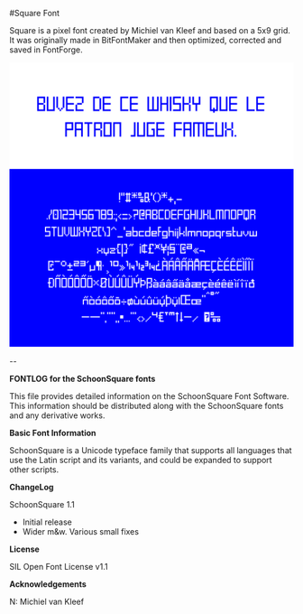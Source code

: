 #Square Font

Square is a pixel font created by Michiel van Kleef and based on a 5x9 grid. It was originally made in BitFontMaker and then optimized, corrected and saved in FontForge.

![Example](example02.png?raw=true)

--


**FONTLOG for the SchoonSquare fonts**

This file provides detailed information on the SchoonSquare Font Software.
This information should be distributed along with the SchoonSquare fonts
and any derivative works.

**Basic Font Information**

SchoonSquare is a Unicode typeface family that supports all languages that
use the Latin script and its variants, and could be expanded to support other
scripts.

**ChangeLog**

SchoonSquare 1.1
- Initial release
- Wider m&w. Various small fixes

**License**

SIL Open Font License v1.1

**Acknowledgements**

N: Michiel van Kleef

